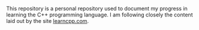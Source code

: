 This repository is a personal repository used to document my progress in learning the C++ programming language. 
I am following closely the content laid out by the site [learncpp.com](https://www.learncpp.com/).
